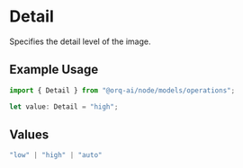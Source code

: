 # Detail

Specifies the detail level of the image.

## Example Usage

```typescript
import { Detail } from "@orq-ai/node/models/operations";

let value: Detail = "high";
```

## Values

```typescript
"low" | "high" | "auto"
```